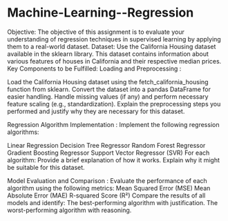 # Machine-Learning--Regression
Objective:
 The objective of this assignment is to evaluate your understanding of regression techniques in supervised learning by applying them to a real-world dataset.
Dataset:
 Use the California Housing dataset available in the sklearn library. This dataset contains information about various features of houses in California and their respective median prices.
Key Components to be Fulfilled:
Loading and Preprocessing :


Load the California Housing dataset using the fetch_california_housing function from sklearn.
Convert the dataset into a pandas DataFrame for easier handling.
Handle missing values (if any) and perform necessary feature scaling (e.g., standardization).
Explain the preprocessing steps you performed and justify why they are necessary for this dataset.


Regression Algorithm Implementation :
 Implement the following regression algorithms:


Linear Regression
Decision Tree Regressor
Random Forest Regressor
Gradient Boosting Regressor
Support Vector Regressor (SVR)
 For each algorithm:
Provide a brief explanation of how it works.
Explain why it might be suitable for this dataset.


Model Evaluation and Comparison :
Evaluate the performance of each algorithm using the following metrics:
Mean Squared Error (MSE)
Mean Absolute Error (MAE)
R-squared Score (R²)
Compare the results of all models and identify:
The best-performing algorithm with justification.
The worst-performing algorithm with reasoning.
